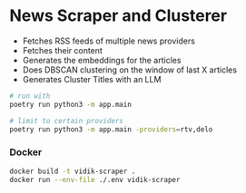 # News Scraper and Clusterer

- Fetches RSS feeds of multiple news providers
- Fetches their content
- Generates the embeddings for the articles
- Does DBSCAN clustering on the window of last X articles
- Generates Cluster Titles with an LLM

```bash
# run with
poetry run python3 -m app.main
```

```bash
# limit to certain providers
poetry run python3 -m app.main -providers=rtv,delo
```

### Docker

```bash
docker build -t vidik-scraper .
docker run --env-file ./.env vidik-scraper
```
